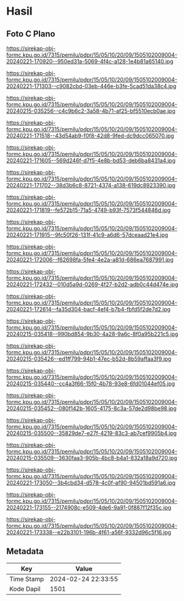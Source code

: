 # Hasil

## Foto C Plano

https://sirekap-obj-formc.kpu.go.id/7315/pemilu/pdpr/15/05/10/20/09/1505102009004-20240221-170920--950ed31a-5069-4f4c-a128-1e4b81a65140.jpg

https://sirekap-obj-formc.kpu.go.id/7315/pemilu/pdpr/15/05/10/20/09/1505102009004-20240221-171303--c9082cbd-03eb-446e-b3fe-5cad51da38c4.jpg

https://sirekap-obj-formc.kpu.go.id/7315/pemilu/pdpr/15/05/10/20/09/1505102009004-20240215-035256--c4c9b6c2-3a58-4b71-af25-bf5510ecb0ae.jpg

https://sirekap-obj-formc.kpu.go.id/7315/pemilu/pdpr/15/05/10/20/09/1505102009004-20240221-171518--43d54ab9-f0f8-42d8-9fed-dc9dcc065070.jpg

https://sirekap-obj-formc.kpu.go.id/7315/pemilu/pdpr/15/05/10/20/09/1505102009004-20240221-171605--569d246f-d7f5-4e8b-bd53-deb6ba8431a4.jpg

https://sirekap-obj-formc.kpu.go.id/7315/pemilu/pdpr/15/05/10/20/09/1505102009004-20240221-171702--38d3b6c8-8721-4374-a138-619dc8923390.jpg

https://sirekap-obj-formc.kpu.go.id/7315/pemilu/pdpr/15/05/10/20/09/1505102009004-20240221-171819--fe572b15-71a5-4749-b93f-7573f544846d.jpg

https://sirekap-obj-formc.kpu.go.id/7315/pemilu/pdpr/15/05/10/20/09/1505102009004-20240221-171915--9fc50f26-131f-41c9-a6d6-57dceaad21e4.jpg

https://sirekap-obj-formc.kpu.go.id/7315/pemilu/pdpr/15/05/10/20/09/1505102009004-20240221-172006--f62698fa-5fe4-4e2a-a81d-686ea7687991.jpg

https://sirekap-obj-formc.kpu.go.id/7315/pemilu/pdpr/15/05/10/20/09/1505102009004-20240221-172432--010d5a9d-0269-4f27-b2d2-adb0c44d474e.jpg

https://sirekap-obj-formc.kpu.go.id/7315/pemilu/pdpr/15/05/10/20/09/1505102009004-20240221-172614--fa35d304-bacf-4ef4-b7b4-fbfd5f2de7d2.jpg

https://sirekap-obj-formc.kpu.go.id/7315/pemilu/pdpr/15/05/10/20/09/1505102009004-20240215-035418--990bd854-9b30-4a28-9a6c-8f0a95b221c5.jpg

https://sirekap-obj-formc.kpu.go.id/7315/pemilu/pdpr/15/05/10/20/09/1505102009004-20240215-035426--ed1ff799-94b1-47ec-b52d-8b59affaa3f9.jpg

https://sirekap-obj-formc.kpu.go.id/7315/pemilu/pdpr/15/05/10/20/09/1505102009004-20240215-035440--cc4a3f66-15f0-4b78-93e8-6fd01044ef05.jpg

https://sirekap-obj-formc.kpu.go.id/7315/pemilu/pdpr/15/05/10/20/09/1505102009004-20240215-035452--080f142b-1605-4175-8c3a-57de2d98be98.jpg

https://sirekap-obj-formc.kpu.go.id/7315/pemilu/pdpr/15/05/10/20/09/1505102009004-20240215-035500--35829de7-e27f-4219-83c3-ab7cef9905b4.jpg

https://sirekap-obj-formc.kpu.go.id/7315/pemilu/pdpr/15/05/10/20/09/1505102009004-20240215-035509--3630faa3-905b-4bc8-b4a1-832a18a9d720.jpg

https://sirekap-obj-formc.kpu.go.id/7315/pemilu/pdpr/15/05/10/20/09/1505102009004-20240221-173050--3b4cbd34-d578-4c0f-af90-94501bd591a6.jpg

https://sirekap-obj-formc.kpu.go.id/7315/pemilu/pdpr/15/05/10/20/09/1505102009004-20240221-173155--2174908c-e509-4de6-9a91-0f887f12f35c.jpg

https://sirekap-obj-formc.kpu.go.id/7315/pemilu/pdpr/15/05/10/20/09/1505102009004-20240221-173338--e22b3101-196b-4f61-a56f-9332d96c5f16.jpg


## Metadata

| Key        | Value               |
| ---------- | ------------------- |
| Time Stamp | 2024-02-24 22:33:55 |
| Kode Dapil | 1501                |



